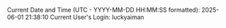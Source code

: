 Current Date and Time (UTC - YYYY-MM-DD HH:MM:SS formatted): 2025-06-01 21:38:10
Current User's Login: luckyaiman
